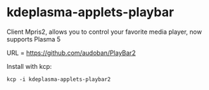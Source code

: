 kdeplasma-applets-playbar
=========================

Client Mpris2, allows you to control your favorite media player, now supports Plasma 5

URL = https://github.com/audoban/PlayBar2

Install with kcp:

```
kcp -i kdeplasma-applets-playbar2
```
